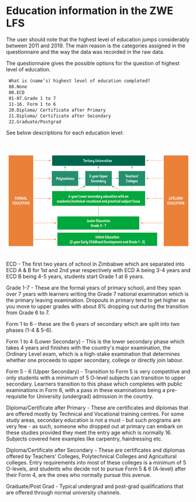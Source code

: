 # Education information in the ZWE LFS

The user should note that the highest level of education jumps considerably between 2011 and 2019. The main reason is the categories assigned in the questionnaire and the way the data was recorded in the raw data. 

The questionnaire gives the possible options for the question of highest level of education.

```
 What is (name’s) highest level of education completed? 
 88.None
 00.ECD
 01-07.Grade 1 to 7
 11-16. Form 1 to 6
 20.Diploma/ Certificate after Primary
 21.Diploma/ Certificate after Secondary
 22.Graduate/Postgrad
 ```

See below descriptions for each education level: 

<br></br>
![picture_1](utilities/picture_1.PNG)
<br></br>

ECD - The first two years of school in Zimbabwe which  are separated into ECD A & B for 1st and 2nd  year respectively with ECD A being 3-4 years and ECD B being 4-5 years, students start Grade 1 at 6 years.

Grade 1-7 - These are the formal years of primary school, and they span over 7 years with learners writing the Grade 7 national examination which is the primary leaving examination. Dropouts in primary tend to get higher as you move to upper grades with about 8% dropping out during the transition from Grade 6 to 7.

Form 1  to 6 - these are the 6 years of secondary which are split into two phases (1-4 & 5-6). 

Form 1 to 4 (Lower Secondary) - This is the lower secondary phase which takes 4 years and finishes with the country's major examination, the Ordinary Level exam, which is a high-stake examination that determines whether one proceeds to upper secondary, college or directly join labour. 

Form 5 - 6 (Upper Secondary) - Transition to Form 5 is very competitive and only students with a minimum of 5 O-level subjects can transition to upper secondary. Learners transition to this phase which completes with public examinations in Form 6, with a pass in these examinations being a pre-requisite for University (undergrad) admission in the country. 

Diploma/Certificate after Primary - These are certificates and diplomas that are offered mostly by Technical and Vocational training centres. For some study areas, secondary education is not a must - but such programs are very few - as such, someone who dropped out at primary can embark on these studies provided they meet the entry age which is normally 16. Subjects covered here examples like carpentry, hairdressing etc. 

Diploma/Certificate after Secondary - These are certificates and diplomas offered by Teachers' Colleges, Polytechnical Colleges and Agricultural colleges. Entry requirements into most of these colleges is a minimum of 5 O-levels, and students who decide not to pursue Form 5 & 6 (A-level) after their Form 4, are the ones who normally pursue this avenue.

Graduate/Post Grad - Typical undergrad and post-grad qualifications that are offered through normal university channels. 


